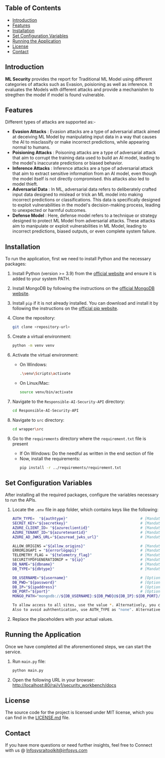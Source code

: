 ## Table of Contents
- [Introduction](#introduction)
- [Features](#features)
- [Installation](#installation)
- [Set Configuration Variables](#set-configuration-variables)
- [Running the Application](#running-the-application)
- [License](#license)
- [Contact](#contact)

## Introduction
**ML Security** provides the report for Traditional ML Model using different categories of attacks such as Evasion, poisioning as well as inference. It evaluates the Models with different attacks and provide a mechanishm to stregthen the model if model is found vulnerable.

## Features
Different types of attacks are supported as:-
- **Evasion Attacks** : Evasion attacks are a type of adversarial attack aimed at deceiving ML Model by manipulating input data in a way that causes the AI to misclassify or make incorrect predictions, while appearing normal to humans.
- **Poisioning Attacks** : Poisoning attacks are a type of adversarial attack that aim to corrupt the training data used to build an AI model, leading to the model's inaccurate predictions or biased behavior.
- **Inference Attacks** : Inference attacks are a type of adversarial attack that aim to extract sensitive information from an AI model, even though the model itself is not directly compromised. this attacks also led to model thieft.
- **Adversarial Data** : In ML, adversarial data refers to deliberately crafted input data designed to mislead or trick an ML model into making incorrect predictions or classifications. This data is specifically designed to exploit vulnerabilities in the model's decision-making process, leading to unexpected or harmful outcomes.
- **Defense Model** : Here, defense model refers to a technique or strategy designed to protect ML Model from adversarial attacks. These attacks aim to manipulate or exploit vulnerabilities in ML Model, leading to incorrect predictions, biased outputs, or even complete system failure.

## Installation
To run the application, first we need to install Python and the necessary packages:

1. Install Python (version >= 3.9) from the [official website](https://www.python.org/downloads/) and ensure it is added to your system PATH.

2. Install MongoDB by following the instructions on the [official MongoDB website](https://docs.mongodb.com/manual/installation/).

3. Install `pip` if it is not already installed. You can download and install it by following the instructions on the [official pip website](https://pip.pypa.io/en/stable/installation/).

4. Clone the repository:
    ```sh
    git clone <repository-url>
    ```

5. Create a virtual environment:
    ```sh
    python -m venv venv
    ```

6. Activate the virtual environment:
    - On Windows:
        ```sh
        .\venv\Scripts\activate
         ```
    - On Linux/Mac:
        ```sh
        source venv/bin/activate
        ```

7. Navigate to the `Responsible-AI-Security-API` directory:
    ```sh
    cd Responsible-AI-Security-API
    ```

8. Navigate to `src` directory:
    ```sh
    cd wrapper\src
    ```

9. Go to the `requirements` directory where the `requirement.txt` file is present
    - If On Windows:
        Do the needful as written in the end section of file
    - Now, install the requirements:
        ```sh
        pip install -r ../requirements/requirement.txt
        ```

## Set Configuration Variables
After installing all the required packages, configure the variables necessary to run the APIs.

1. Locate the `.env` file in app folder, which contains keys like the following:

    ```sh
    AUTH_TYPE=  "${authtype}"                                 # [Mandatory] AUTH_TYPE=  "azure" # Options: azure,jwt,none
    SECRET_KEY="${secretkey}"                                 # [Mandatory]
    AZURE_CLIENT_ID= "${azureclientid}"                       # [Mandatory]
    AZURE_TENANT_ID="${azuretenantid}"                        # [Mandatory]
    AZURE_AD_JWKS_URL="${azuread_jwks_url}"                   # [Mandatory]

    ALLOW_ORIGINS ="${allow_origins}"                         # [Mandatory] ALLOW_ORIGINS="*"  
    ERRORLOGAPI = "${errorlogapi}"                            # [Mandatory] ERRORLOGAPI=""
    TELEMETRY_FLAG = "${telemetry_flag}"                      # [Mandatory] TELEMETRY_FLAG ="False"
    SECURITYPDFGENERATIONIP = "${ip}"                         # [Mandatory] SECURITYPDFGENERATIONIP='http://localhost:80'
    DB_NAME="${dbname}"                                       # [Mandatory] DB_NAME="rai_repository"  
    DB_TYPE="${dbtype}"                                       # [Mandatory] DB_TYPE = "mongo"

    DB_USERNAME="${username}"                                 # [Optional]
    DB_PWD="${password}"                                      # [Optional]
    DB_IP="${ipaddress}"                                      # [Optional]
    DB_PORT="${port}"                                         # [Optional]
    MONGO_PATH="mongodb://${DB_USERNAME}:${DB_PWD}@${DB_IP}:${DB_PORT}/"  # [Mandatory] MONGO_PATH = "mongodb://localhost:27017/"
    
    ```
    ```sh
    To allow access to all sites, use the value *. Alternatively, you can specify a list of sites that should have access.
    Also to avoid auhthentication, use AUTH_TYPE as "none". Alternatively, you can use jwt as well as azure authantication system by passing different supported keys.
    ```

2. Replace the placeholders with your actual values.

## Running the Application
Once we have completed all the aforementioned steps, we can start the service.

1. Run `main.py` file:
    ```sh
    python main.py
    ```

2. Open the following URL in your browser:
    [http://localhost:80/rai/v1/security_workbench/docs](http://localhost:80/rai/v1/security_workbench/docs)

## License
The source code for the project is licensed under MIT license, which you can find in the [LICENSE.md](LICENSE.md) file.

## Contact
If you have more questions or need further insights, feel free to Connect with us @ Infosysraitoolkit@infosys.com
